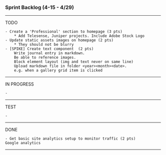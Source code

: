 ### Sprint Backlog (4-15 - 4/29)

------------------------------------
TODO

    - Create a 'Professional' section to homepage (3 pts)
        * Add Telesense, Juniper projects. Include Adobe Stock Logo
    - Update static assets images on homepage (2 pts) 
        * They should not be blurry
    - [SPIKE] Create text component  (2 pts)
        Write journal entry in markdown. 
        Be able to reference images. 
        Block element layout (img and text never on same line)  
        Upload markdown file in folder <year><month><date>.
        e.g. when a gallery grid item is clicked

------------------------------------    
IN PROGRESS

    -

------------------------------------
TEST

    -

------------------------------------
DONE

    - Get basic site analytics setup to monitor traffic (2 pts)
    Google analytics

------------------------------------